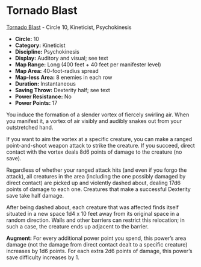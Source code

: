 # Tornado Blast

[Tornado Blast](/Psionics/T/TornadoBlast.md) - Circle 10, Kineticist, Psychokinesis

- **Circle:** 10
- **Category:** Kineticist
- **Discipline:** Psychokinesis
- **Display:** Auditory and visual; see text
- **Map Range:** Long (400 feet + 40 feet per manifester level)
- **Map Area:** 40-foot-radius spread
- **Map-less Area:** 8 enemies in each row
- **Duration:** Instantaneous
- **Saving Throw:** Dexterity half; see text
- **Power Resistance:** No
- **Power Points:** 17

You induce the formation of a slender vortex of fiercely swirling air. When you manifest it, a vortex of air visibly and audibly snakes out from your outstretched hand.

If you want to aim the vortex at a specific creature, you can make a ranged point-and-shoot weapon attack to strike the creature. If you succeed, direct contact with the vortex deals 8d6 points of damage to the creature (no save).

Regardless of whether your ranged attack hits (and even if you forgo the attack), all creatures in the area (including the one possibly damaged by direct contact) are picked up and violently dashed about, dealing 17d6 points of damage to each one. Creatures that make a successful Dexterity save take half damage.

After being dashed about, each creature that was affected finds itself situated in a new space 1d4 x 10 feet away from its original space in a random direction. Walls and other barriers can restrict this relocation; in such a case, the creature ends up adjacent to the barrier.

**Augment:** For every additional power point you spend, this power’s area damage (not the damage from direct contact dealt to a specific creature) increases by 1d6 points. For each extra 2d6 points of damage, this power’s save difficulty increases by 1.
